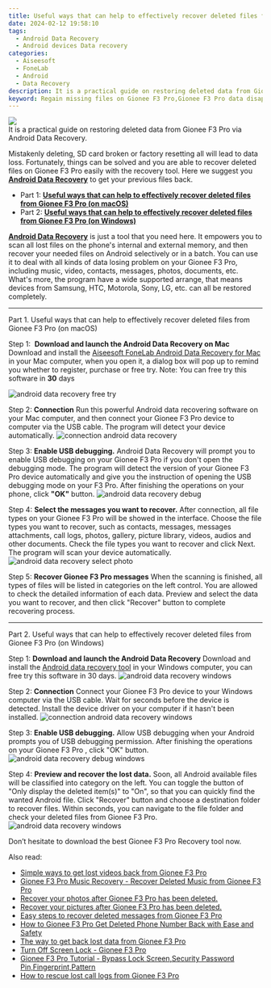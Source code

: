 ```yaml
---
title: Useful ways that can help to effectively recover deleted files from Gionee F3 Pro
date: 2024-02-12 19:58:10
tags: 
  - Android Data Recovery
  - Android devices Data recovery
categories: 
  - Aiseesoft
  - FoneLab
  - Android
  - Data Recovery
description: It is a practical guide on restoring deleted data from Gionee F3 Pro via Android Data Recovery.
keyword: Regain missing files on Gionee F3 Pro,Gionee F3 Pro data disappear,recover lost files from Gionee F3 Pro,broken Gionee F3 Pro data recovery solution,save lost data on Gionee F3 Pro,retrieve deleted files Gionee F3 Pro,how to get back deleted data Gionee F3 Pro phone,how to recover data on Gionee F3 Pro,how to recover data in Gionee F3 Pro,how to get data back from Gionee F3 Pro,Gionee F3 Pro issues with data deleted
---
```


<img src="https://img0mobiles.techidaily.com/images/best-assets/devices/gionee/gionee-f3-pro/3.jpg" class="atpl-imgstyle"  />

<div class="atpl-content atpl-for-fonelab-android recover-data">

<div class="atpl-post-description-part-1">
It is a practical guide on restoring deleted data from Gionee F3 Pro via Android Data Recovery.
</div>
<div class="atpl-post-device-model-description">

</div>




<div class="atpl-post-description-part-2">
<div class="tpl-content-sub-paragraph-normal">
  <p>
    Mistakenly deleting, SD card broken or factory resetting all will lead to data loss. Fortunately, things can be solved and you are able to recover deleted files on Gionee F3 Pro easily with the recovery tool. Here we suggest you <a href="https://tools.techidaily.com/aiseesoft-android-data-recovery/" target="_blank" rel="noopener"><strong>Android Data Recovery</strong></a> to get your previous files back.
  </p>
</div>
</div>


<ul>
  <li>Part 1: <strong><a href="#p1">Useful ways that can help to effectively recover deleted files from Gionee F3 Pro (on macOS)</a></strong></li>
  <li>Part 2: <strong><a href="#p2">Useful ways that can help to effectively recover deleted files from Gionee F3 Pro (on Windows)</a></strong></li>
</ul>


<div class="atpl-post-description-part-3">
<div class="tpl-content-sub-paragraph-normal">
  <p>
    <a href="https://tools.techidaily.com/aiseesoft-android-data-recovery/" target="_blank" rel="noopener"><strong>Android Data Recovery</strong></a> is just a tool that you need here. It empowers you to scan all lost files on the phone's internal and external memory, and then recover your needed files on Android selectively or in a batch. You can use it to deal with all kinds of data losing problem on your Gionee F3 Pro, including music, video, contacts, messages, photos, documents, etc. What's more, the program have a wide supported arrange, that means devices from Samsung, HTC, Motorola, Sony, LG, etc. can all be restored completely.
  </p>
</div>
</div>


<!-- Part 1 -->
<a id="p1" name="p1" ></a><hr>

<div>
  <span class="atpl-step-part-style">Part 1. Useful ways that can help to effectively recover deleted files from Gionee F3 Pro (on macOS)</span>
</div>  

<span class="atpl-stepstyle-a"><span>Step 1: </span></span> <strong>Download and launch the Android Data Recovery on Mac</strong>
Download and install the <a href="https://tools.techidaily.com/aiseesoft-android-data-recovery-for-mac/" target="_blank" rel="noopener">Aiseesoft FoneLab Android Data Recovery for Mac</a> in your Mac computer, when you open it, a dialog box will pop up to remind you whether to register, purchase or free try.
Note: You can free try this software in <strong>30</strong> days

<img src="https://tools.techidaily.com/images/apps/aiseesoft/android-data-recovery/mac-free-try.png" class="atpl-imgstyle" alt="android data recovery free try" />

<span class="atpl-stepstyle-a"><span>Step 2: </span></span> <strong>Connection</strong>
Run this powerful Android data recovering software on your Mac computer, and then connect your Gionee F3 Pro device to computer via the USB cable. The program will detect your device automatically.
<img src="https://tools.techidaily.com/images/apps/aiseesoft/android-data-recovery/mac-connection-interface.jpg" class="atpl-imgstyle" alt="connection android data recovery" />

<span class="atpl-stepstyle-a"><span>Step 3: </span></span> <strong>Enable USB debugging.</strong>
Android Data Recovery will prompt you to enable USB debugging on your Gionee F3 Pro  if you don't open the debugging mode. The program will detect the version of your Gionee F3 Pro device automatically and give you the instruction of opening the USB debugging mode on your F3 Pro. After finishing the operations on your phone, click <strong>"OK"</strong> button.
<img src="https://tools.techidaily.com/images/apps/aiseesoft/android-data-recovery/mac-android-usb-debug.jpg"  class="atpl-imgstyle" alt="android data recovery debug" />

<span class="atpl-stepstyle-a"><span>Step 4: </span></span> <strong>Select the messages you want to recover.</strong>
After connection, all file types on your Gionee F3 Pro will be showed in the interface. Choose the file types you want to recover, such as contacts, messages, messages attachments, call logs, photos, gallery, picture library, videos, audios and other documents. Check the file types you want to recover and click Next. The program will scan your device automatically.
<img src="https://tools.techidaily.com/images/apps/aiseesoft/android-data-recovery/mac-choose-type-photos.jpg" class="atpl-imgstyle" alt="android data recovery select photo" />

<span class="atpl-stepstyle-a"><span>Step 5: </span></span> <strong>Recover Gionee F3 Pro messages</strong>
When the scanning is finished, all types of files will be listed in categories on the left control. You are allowed to check the detailed information of each data. Preview and select the data you want to recover, and then click "Recover" button to complete recovering process.


<a id="p2" name="p2"></a><hr>

<!-- Part 2 -->
<div>
  <span class="atpl-step-part-style">Part 2. Useful ways that can help to effectively recover deleted files from Gionee F3 Pro (on Windows)</span>
</div>

<span class="atpl-stepstyle-a"><span>Step 1: </span></span> <strong>Download and launch the Android Data Recovery</strong>
Download and install the <a href="https://tools.techidaily.com/aiseesoft-android-data-recovery-for-win/" target="_blank" rel="noopener">Android data recovery tool</a> in your Windows computer, you can free try this software in 30 days.
<img src="https://tools.techidaily.com/images/apps/aiseesoft/android-data-recovery/win-start-interface.png"  class="atpl-imgstyle" alt="android data recovery windows" />

<span class="atpl-stepstyle-a"><span>Step 2: </span></span> <strong>Connection</strong>
Connect your Gionee F3 Pro device to your Windows computer via the USB cable. Wait for seconds before the device is detected. Install the device driver on your computer if it hasn't been installed.
<img src="https://tools.techidaily.com/images/apps/aiseesoft/android-data-recovery/win-connection-interface.png" class="atpl-imgstyle" alt="connection android data recovery windows" />

<span class="atpl-stepstyle-a"><span>Step 3: </span></span> <strong>Enable USB debugging.</strong>
Allow USB debugging when your Android prompts you of USB debugging permission. After finishing the operations on your Gionee F3 Pro , click "OK" button.
<img src="https://tools.techidaily.com/images/apps/aiseesoft/android-data-recovery/win-android-usb-debug.png" class="atpl-imgstyle" alt="android data recovery debug windows" />

<span class="atpl-stepstyle-a"><span>Step 4: </span></span> <strong>Preview and recover the lost data.</strong>
Soon, all Android available files will be classified into category on the left. You can toggle the button of "Only display the deleted item(s)" to "On", so that you can quickly find the wanted Android file. Click "Recover" button and choose a destination folder to recover files. Within seconds, you can navigate to the file folder and check your deleted files from Gionee F3 Pro.
<img src="https://tools.techidaily.com/images/apps/aiseesoft/android-data-recovery/win-recover-photos.png" class="atpl-imgstyle" alt="android data recovery windows" />

<div class="atpl-post-description-part-4">
<div class="tpl-content-sub-paragraph-normal">
    <p>
        Don’t hesitate to download the best Gionee F3 Pro Recovery tool now.
    </p>
</div>
</div>


<ins class="adsbygoogle"
     style="display:block"
     data-ad-client="ca-pub-7571918770474297"
     data-ad-slot="8358498916"
     data-ad-format="auto"
     data-full-width-responsive="true"></ins>

<span class="atpl-alsoreadstyle">Also read:</span>
<div><ul>
<li><a href="/simple-ways-to-get-lost-videos-back-from-gionee-f3-pro-by-fonelab-android-recover-video/" target="_blank" rel="noopener"><u>Simple ways to get lost videos back from Gionee F3 Pro</u></a></li>
<li><a href="/gionee-f3-pro-music-recovery-recover-deleted-music-from-gionee-f3-pro-by-fonelab-android-recover-music/" target="_blank" rel="noopener"><u>Gionee F3 Pro Music Recovery - Recover Deleted Music from Gionee F3 Pro</u></a></li>
<li><a href="/recover-your-photos-after-gionee-f3-pro-has-been-deleted-by-fonelab-android-recover-photos/" target="_blank" rel="noopener"><u>Recover your photos after Gionee F3 Pro has been deleted.</u></a></li>
<li><a href="/recover-your-pictures-after-gionee-f3-pro-has-been-deleted-by-fonelab-android-recover-pictures/" target="_blank" rel="noopener"><u>Recover your pictures after Gionee F3 Pro has been deleted.</u></a></li>
<li><a href="/easy-steps-to-recover-deleted-messages-from-gionee-f3-pro-by-fonelab-android-recover-messages/" target="_blank" rel="noopener"><u>Easy steps to recover deleted messages from Gionee F3 Pro</u></a></li>
<li><a href="/how-to-gionee-f3-pro-get-deleted-phone-number-back-with-ease-and-safety-by-fonelab-android-recover-contacts/" target="_blank" rel="noopener"><u>How to Gionee F3 Pro Get Deleted Phone Number Back with Ease and Safety</u></a></li>
<li><a href="/the-way-to-get-back-lost-data-from-gionee-f3-pro-by-fonelab-android-recover-data/" target="_blank" rel="noopener"><u>The way to get back lost data from Gionee F3 Pro</u></a></li>
<li><a href="/turn-off-screen-lock-gionee-f3-pro-by-drfone-android-unlock-android-unlock/" target="_blank" rel="noopener"><u>Turn Off Screen Lock - Gionee F3 Pro</u></a></li>
<li><a href="/gionee-f3-pro-tutorial-bypass-lock-screen-security-password-pin-fingerprint-pattern-by-drfone-android-unlock-android-unlock/" target="_blank" rel="noopener"><u>Gionee F3 Pro Tutorial - Bypass Lock Screen,Security Password Pin,Fingerprint,Pattern</u></a></li>
<li><a href="/how-to-rescue-lost-call-logs-from-gionee-f3-pro-by-fonelab-android-recover-call-logs/" target="_blank" rel="noopener"><u>How to rescue lost call logs from Gionee F3 Pro</u></a></li>
</ul></div>

</div>
